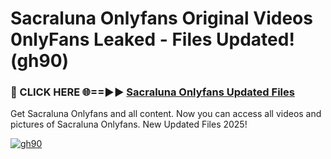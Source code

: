 # Sacraluna Onlyfans Original Videos 0nlyFans Leaked - Files Updated! (gh90)

<h3>🔴 CLICK HERE 🌐==►► <a href="https://tinyurl.com/2m67pmp6" rel="nofollow">Sacraluna Onlyfans Updated Files</a></h3>

Get Sacraluna Onlyfans and all content. Now you can access all videos and pictures of Sacraluna Onlyfans. New Updated Files 2025!

[![gh90](https://i.imgur.com/H4QAA4z.gif)](https://tinyurl.com/2m67pmp6)